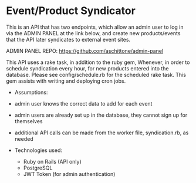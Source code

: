 # Event/Product Syndicator

This is an API that has two endpoints, which allow an admin user to log in via the ADMIN PANEL at the link below, and create new products/events that the API later syndicates to external event sites. 

ADMIN PANEL REPO: https://github.com/aschittone/admin-panel

This API uses a rake task, in addition to the ruby gem, Whenever, in order to schedule syndication every hour, for new products entered into the database. Please see config/schedule.rb for the scheduled rake task. This gem assists with writing and deploying cron jobs.

* Assumptions:
 * admin user knows the correct data to add for each event
 * admin users are already set up in the database, they cannot sign up for themselves
 * additional API calls can be made from the worker file, syndication.rb, as needed

 * Technologies used:
	* Ruby on Rails (API only)
	* PostgreSQL
	* JWT Token (for admin authentication)

